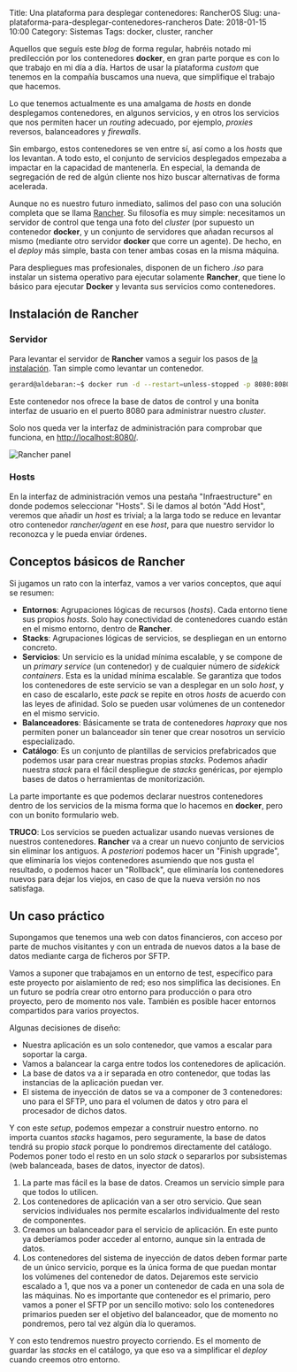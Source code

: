 Title: Una plataforma para desplegar contenedores: RancherOS
Slug: una-plataforma-para-desplegar-contenedores-rancheros
Date: 2018-01-15 10:00
Category: Sistemas
Tags: docker, cluster, rancher



Aquellos que seguís este *blog* de forma regular, habréis notado mi predilección por los contenedores **docker**, en gran parte porque es con lo que trabajo en mi día a día. Hartos de usar la plataforma *custom* que tenemos en la compañía buscamos una nueva, que simplifique el trabajo que hacemos.

Lo que tenemos actualmente es una amalgama de *hosts* en donde desplegamos contenedores, en algunos servicios, y en otros los servicios que nos permiten hacer un *routing* adecuado, por ejemplo, *proxies* reversos, balanceadores y *firewalls*.

Sin embargo, estos contenedores se ven entre sí, así como a los *hosts* que los levantan. A todo esto, el conjunto de servicios desplegados empezaba a impactar en la capacidad de mantenerla. En especial, la demanda de segregación de red de algún cliente nos hizo buscar alternativas de forma acelerada.

Aunque no es nuestro futuro inmediato, salimos del paso con una solución completa que se llama [Rancher](http://rancher.com/). Su filosofía es muy simple: necesitamos un servidor de control que tenga una foto del *cluster* (por supuesto un contenedor **docker**, y un conjunto de servidores que añadan recursos al mismo (mediante otro servidor **docker** que corre un agente). De hecho, en el *deploy* más simple, basta con tener ambas cosas en la misma máquina.

Para despliegues mas profesionales, disponen de un fichero *.iso* para instalar un sistema operativo para ejecutar solamente **Rancher**, que tiene lo básico para ejecutar **Docker** y levanta sus servicios como contenedores.

## Instalación de Rancher

### Servidor

Para levantar el servidor de **Rancher** vamos a seguir los pasos de [la instalación](http://docs.rancher.com/rancher/latest/en/installing-rancher/installing-server/). Tan simple como levantar un contenedor.

```bash
gerard@aldebaran:~$ docker run -d --restart=unless-stopped -p 8080:8080 rancher/server
```

Este contenedor nos ofrece la base de datos de control y una bonita interfaz de usuario en el puerto 8080 para administrar nuestro *cluster*.

Solo nos queda ver la interfaz de administración para comprobar que funciona, en <http://localhost:8080/>.

![Rancher panel]({static}/images/rancher-panel.png)

### Hosts

En la interfaz de administración vemos una pestaña "Infraestructure" en donde podemos seleccionar "Hosts". Si le damos al botón "Add Host", veremos que añadir un *host* es trivial; a la larga todo se reduce en levantar otro contenedor *rancher/agent* en ese *host*, para que nuestro servidor lo reconozca y le pueda enviar órdenes.

## Conceptos básicos de Rancher

Si jugamos un rato con la interfaz, vamos a ver varios conceptos, que aquí se resumen:

* **Entornos**: Agrupaciones lógicas de recursos (*hosts*). Cada entorno tiene sus propios *hosts*. Solo hay conectividad de contenedores cuando están en el mismo entorno, dentro de **Rancher**.
* **Stacks**: Agrupaciones lógicas de servicios, se despliegan en un entorno concreto.
* **Servicios**: Un servicio es la unidad mínima escalable, y se compone de un *primary service* (un contenedor) y de cualquier número de *sidekick containers*. Esta es la unidad mínima escalable. Se garantiza que todos los contenedores de este servicio se van a desplegar en un solo *host*, y en caso de escalarlo, este *pack* se repite en otros *hosts* de acuerdo con las leyes de afinidad. Solo se pueden usar volúmenes de un contenedor en el mismo servicio.
* **Balanceadores**: Básicamente se trata de contenedores *haproxy* que nos permiten poner un balanceador sin tener que crear nosotros un servicio especializado.
* **Catálogo**: Es un conjunto de plantillas de servicios prefabricados que podemos usar para crear nuestras propias *stacks*. Podemos añadir nuestra *stack* para el fácil despliegue de *stacks* genéricas, por ejemplo bases de datos o herramientas de monitorización.

La parte importante es que podemos declarar nuestros contenedores dentro de los servicios de la misma forma que lo hacemos en **docker**, pero con un bonito formulario web.

**TRUCO**: Los servicios se pueden actualizar usando nuevas versiones de nuestros contenedores. **Rancher** va a crear un nuevo conjunto de servicios sin eliminar los antiguos. A *posteriori* podemos hacer un "Finish upgrade", que eliminaría los viejos contenedores asumiendo que nos gusta el resultado, o podemos hacer un "Rollback", que eliminaría los contenedores nuevos para dejar los viejos, en caso de que la nueva versión no nos satisfaga.

## Un caso práctico

Supongamos que tenemos una web con datos financieros, con acceso por parte de muchos visitantes y con un entrada de nuevos datos a la base de datos mediante carga de ficheros por SFTP.

Vamos a suponer que trabajamos en un entorno de test, específico para este proyecto por aislamiento de red; eso nos simplifica las decisiones. En un futuro se podría crear otro entorno para producción o para otro proyecto, pero de momento nos vale. También es posible hacer entornos compartidos para varios proyectos.

Algunas decisiones de diseño:

* Nuestra aplicación es un solo contenedor, que vamos a escalar para soportar la carga.
* Vamos a balancear la carga entre todos los contenedores de aplicación.
* La base de datos va a ir separada en otro contenedor, que todas las instancias de la aplicación puedan ver.
* El sistema de inyección de datos se va a componer de 3 contenedores: uno para el SFTP, uno para el volumen de datos y otro para el procesador de dichos datos.

Y con este *setup*, podemos empezar a construir nuestro entorno. no importa cuantos *stacks* hagamos, pero seguramente, la base de datos tendrá su propio *stack* porque lo pondremos directamente del catálogo. Podemos poner todo el resto en un solo *stack* o separarlos por subsistemas (web balanceada, bases de datos, inyector de datos).

1. La parte mas fácil es la base de datos. Creamos un servicio simple para que todos lo utilicen.
2. Los contenedores de aplicación van a ser otro servicio. Que sean servicios individuales nos permite escalarlos individualmente del resto de componentes.
3. Creamos un balanceador para el servicio de aplicación. En este punto ya deberíamos poder acceder al entorno, aunque sin la entrada de datos.
4. Los contenedores del sistema de inyección de datos deben formar parte de un único servicio, porque es la única forma de que puedan montar los volúmenes del contenedor de datos. Dejaremos este servicio escalado a 1, que nos va a poner un contenedor de cada en una sola de las máquinas. No es importante que contenedor es el primario, pero vamos a poner el SFTP por un sencillo motivo: solo los contenedores primarios pueden ser el objetivo del balanceador, que de momento no pondremos, pero tal vez algún día lo queramos.

Y con esto tendremos nuestro proyecto corriendo. Es el momento de guardar las *stacks* en el catálogo, ya que eso va a simplificar el *deploy* cuando creemos otro entorno.
